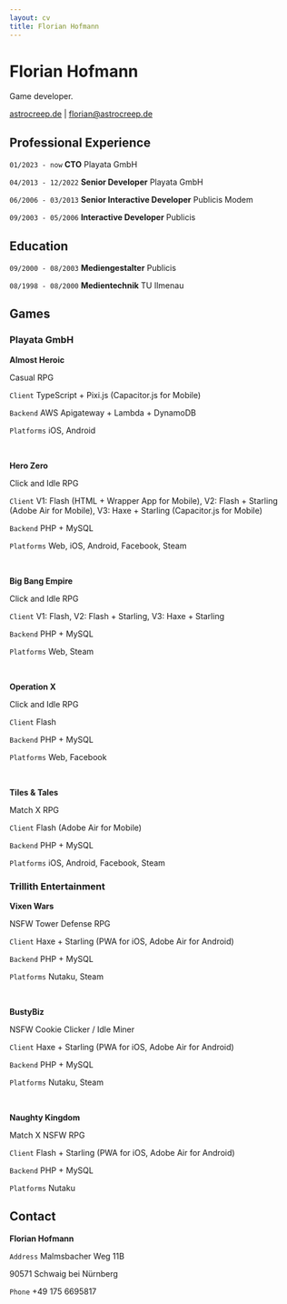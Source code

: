 ```yaml
---
layout: cv
title: Florian Hofmann
---
```

# Florian Hofmann
Game developer.

<div id="webaddress">
  <a href="http://astrocreep.de">astrocreep.de</a> | <a href="florian@astrocreep.de">florian@astrocreep.de</a>
</div>


## Professional Experience

`01/2023 - now`
__CTO__ Playata GmbH

`04/2013 - 12/2022`
__Senior Developer__ Playata GmbH

`06/2006 - 03/2013`
__Senior Interactive Developer__ Publicis Modem

`09/2003 - 05/2006`
__Interactive Developer__ Publicis


## Education

`09/2000 - 08/2003`
__Mediengestalter__ Publicis

`08/1998 - 08/2000`
__Medientechnik__ TU Ilmenau


## Games

### Playata GmbH

__Almost Heroic__

Casual RPG

`Client`
TypeScript + Pixi.js (Capacitor.js for Mobile)

`Backend`
AWS Apigateway + Lambda + DynamoDB

`Platforms`
iOS, Android

<br>

__Hero Zero__

Click and Idle RPG

`Client`
V1: Flash (HTML + Wrapper App for Mobile), V2: Flash + Starling (Adobe Air for Mobile), V3: Haxe + Starling (Capacitor.js for Mobile)

`Backend`
PHP + MySQL

`Platforms`
Web, iOS, Android, Facebook, Steam

<br>

__Big Bang Empire__

Click and Idle RPG

`Client`
V1: Flash, V2: Flash + Starling, V3: Haxe + Starling

`Backend`
PHP + MySQL

`Platforms`
Web, Steam

<br>

__Operation X__

Click and Idle RPG

`Client`
Flash

`Backend`
PHP + MySQL

`Platforms`
Web, Facebook

<br>

__Tiles & Tales__

Match X RPG

`Client`
Flash (Adobe Air for Mobile)

`Backend`
PHP + MySQL

`Platforms`
iOS, Android, Facebook, Steam


### Trillith Entertainment

__Vixen Wars__

NSFW Tower Defense RPG

`Client`
Haxe + Starling (PWA for iOS, Adobe Air for Android)

`Backend`
PHP + MySQL

`Platforms`
Nutaku, Steam

<br>

__BustyBiz__

NSFW Cookie Clicker / Idle Miner

`Client`
Haxe + Starling (PWA for iOS, Adobe Air for Android)

`Backend`
PHP + MySQL

`Platforms`
Nutaku, Steam

<br>

__Naughty Kingdom__

Match X NSFW RPG

`Client`
Flash + Starling (PWA for iOS, Adobe Air for Android)

`Backend`
PHP + MySQL

`Platforms`
Nutaku


## Contact
__Florian Hofmann__

`Address`
Malmsbacher Weg 11B

90571 Schwaig bei Nürnberg

`Phone`
+49 175 6695817




<!-- ### Footer

Last updated: July 2024 -->
